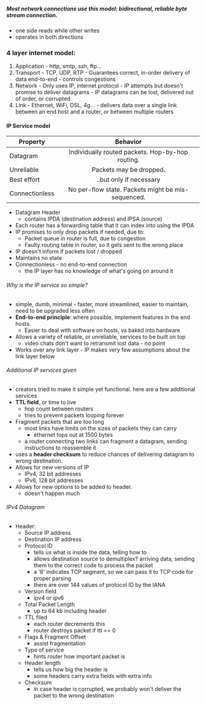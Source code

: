 ##### Most network connections use this model: bidirectional, reliable byte stream connection.
  - one side reads while other writes
  - operates in both directions

### 4 layer internet model:
  1. Application
    - http, smtp, ssh, ftp...
  2. Transport
    - TCP, UDP, RTP
    - Guarantees correct, in-order delivery of data end-to-end
    - controls congestions
  3. Network
    - Only uses IP, internet protocol
    - IP attempts but doesn't promise to deliver datagrams
    - IP datagrams can be lost, delivered out of order, or corrupted
  4. Link
    - Ethernet, WiFi, DSL, 4g...
    - delivers data over a single link between an end host and a router,
      or between multiple routers

#### IP Service model
   Property | Behavior
   --- | :---:
  Datagram | Individually routed packets. Hop-by-hop routing.
  Unreliable | Packets may be dropped.
  Best effort | ..but only if necessary
  Connectionless | No per-flow state. Packets might be mis-sequenced.

  - Datagram Header
    - contains IPDA (destination address) and IPSA (source)
  - Each router has a forwarding table that it can index into using the IPDA
  - IP promises to only drop packets if needed, due to:
    - Packet queue in router is full, due to congestion
    - Faulty routing table in router, so it gets sent to the wrong place
  - IP doesn't inform if packets lost / dropped
  - Maintains no state
  - Connectionless - no end-to-end connection
    - the IP layer has no knowledge of what's going on around it

###### Why is the IP service so simple?
  - simple, dumb, minimal - faster, more streamlined, easier to maintain, need to be upgraded less often
  - **End-to-end principle**: where possible, implement features in the end hosts.
    - Easier to deal with software on hosts, vs baked into hardware
  - Allows a variety of reliable, or unreliable, services to be built on top
    - video chats don't want to retransmit lost data - no point
  - Works over any link layer - IP makes very few assumptions about the link layer below

###### Additional IP services given
  - creators tried to make it simple yet functional. here are a few additional services
  - **TTL field**, or time to live
    - hop count between routers
    - tries to prevent packets looping forever
  - Fragment packets that are too long
    - most links have limits on the sizes of packets they can carry
      - ethernet tops out at 1500 bytes
    - a router connecting two links can fragment a datagram, sending instructions to reassemble it
  - uses a **header checksum** to reduce chances of delivering datagram to wrong destination.
  - Allows for new versions of IP
    - IPv4, 32 bit addresses
    - IPv6, 128 bit addresses
  - Allows for new options to be added to header.
    - doesn't happen much
###### IPv4 Datagram
  - Header:
    - Source IP address
    - Destination IP address
    - Protocol ID
      - tells us what is inside the data, telling how to
      - allows destination source to demultiplex? arriving data, sending them to the correct code to process the packet
      - a '6' indicates TCP segment, so we can pass it to TCP code for proper parsing
      - there are over 144 values of protocol ID by the IANA
    - Version field
      - ipv4 or ipv6
    - Total Packet Length
      - up to 64 kb including header
    - TTL filed
      - each router decrements this
      - router destroys packet if ttl == 0
    - Flags & Fragment Offset
      - assist fragmentation
    - Type of service
      - hints router how important packet is
    - Header length
      - tells us how big the header is
      - some headers carry extra fields with extra info
    - Checksum
      - in case header is corrupted, we probably won't deliver the packet to the wrong destination
    
